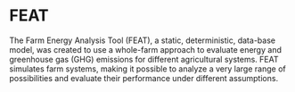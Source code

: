 # FEAT
The Farm Energy Analysis Tool (FEAT), a static, deterministic, data-base model, was created to use a whole-farm approach to evaluate energy and greenhouse gas (GHG) emissions for different agricultural systems. FEAT simulates farm systems, making it possible to analyze a very large range of possibilities and evaluate their performance under different assumptions.
